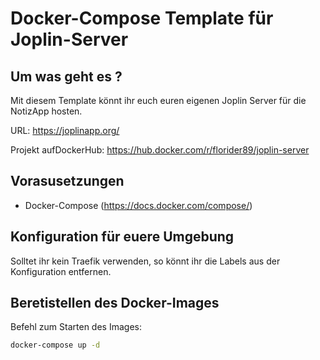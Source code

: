 # Docker-Compose Template für Joplin-Server

## Um was geht es ?

Mit diesem Template könnt ihr euch euren eigenen Joplin Server für die NotizApp hosten.

URL: https://joplinapp.org/

Projekt aufDockerHub: https://hub.docker.com/r/florider89/joplin-server

## Vorasusetzungen

- Docker-Compose (https://docs.docker.com/compose/)

## Konfiguration für euere Umgebung

Solltet ihr kein Traefik verwenden, so könnt ihr die Labels aus der Konfiguration entfernen.

## Beretistellen des Docker-Images

Befehl zum Starten des Images:

```sh
docker-compose up -d
```

